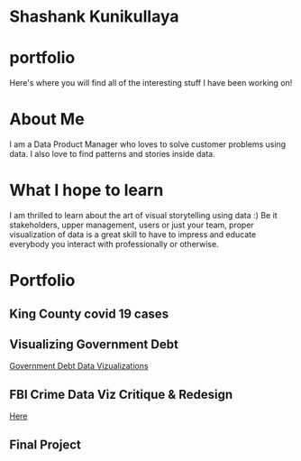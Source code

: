 # Shashank Kunikullaya

# portfolio
Here's where you will find all of the interesting stuff I have been working on!

# About Me
I am a Data Product Manager who loves to solve customer problems using data. I also love to find patterns and stories inside data. 

# What I hope to learn
I am thrilled to learn about the art of visual storytelling using data :)
Be it stakeholders, upper management, users or just your team, proper visualization of data is a great skill to have  to impress and educate everybody you interact with professionally or otherwise.

# Portfolio
## King County covid 19 cases 
<div class="flourish-embed flourish-chart" data-src="visualisation/11663029"><script src="https://public.flourish.studio/resources/embed.js"></script></div>

## Visualizing Government Debt

[Government Debt Data Vizualizations](/dataviz2.md)

## FBI Crime Data Viz Critique & Redesign
[Here](/dataviz3&4.md)

## Final Project


